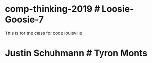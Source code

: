 # comp-thinking-2019 # Loosie-Goosie-7
This is for the class for code louisville

# Justin Schuhmann # Tyron Monts

